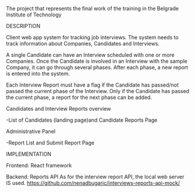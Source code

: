 The project that represents the final work of the training in the Belgrade Institute of Technology

DESCRIPTION

Client web app system for tracking job interviews. 
The system needs to track information about Companies, Candidates and Interviews.

A single Candidate can have an Interview scheduled with one or more Companies. 
Once the Candidate is involved in an Interview with the sample Company, it can go through several
phases. After each phase, a new report is entered into the system.

Each Interview Report must have a flag if the Candidate has passed/not passed the current
phase of the Interview.
Only if the Candidate has passed the current phase, a report for the next phase can be added.

Candidates and Interview Reports overview

-List of Candidates (landing page)and Candidate Reports Page

Administrative Panel

-Report List and Submit Report Page

IMPLEMENTATION

Frontend: React framework 

Backend: 
Reports API
As for the interview report API, the local web server IS used.
https://github.com/nenadbugaric/interviews-reports-api-mock/ 

